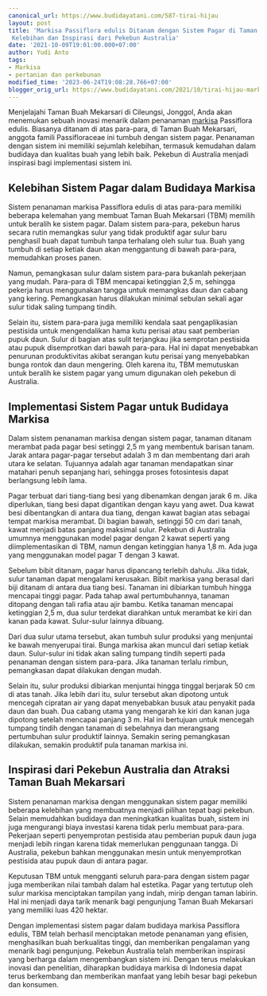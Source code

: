 ```yaml
---
canonical_url: https://www.budidayatani.com/587-tirai-hijau
layout: post
title: 'Markisa Passiflora edulis Ditanam dengan Sistem Pagar di Taman Buah Mekarsari:
 Kelebihan dan Inspirasi dari Pekebun Australia'
date: '2021-10-09T19:01:00.000+07:00'
author: Yudi Anto
tags:
- Markisa
- pertanian dan perkebunan
modified_time: '2023-06-24T19:08:28.766+07:00'
blogger_orig_url: https://www.budidayatani.com/2021/10/tirai-hijau-markisa-rola.html
---
```


Menjelajahi Taman Buah Mekarsari di Cileungsi, Jonggol, Anda akan menemukan sebuah inovasi menarik dalam penanaman [markisa](https://www.budidayatani.com/search/label/Markisa) Passiflora edulis. Biasanya ditanam di atas para-para, di Taman Buah Mekarsari, anggota famili Passifloraceae ini tumbuh dengan sistem pagar. Penanaman dengan sistem ini memiliki sejumlah kelebihan, termasuk kemudahan dalam budidaya dan kualitas buah yang lebih baik. Pekebun di Australia menjadi inspirasi bagi implementasi sistem ini.

## Kelebihan Sistem Pagar dalam Budidaya Markisa

Sistem penanaman markisa Passiflora edulis di atas para-para memiliki beberapa kelemahan yang membuat Taman Buah Mekarsari (TBM) memilih untuk beralih ke sistem pagar. Dalam sistem para-para, pekebun harus secara rutin memangkas sulur yang tidak produktif agar sulur baru penghasil buah dapat tumbuh tanpa terhalang oleh sulur tua. Buah yang tumbuh di setiap ketiak daun akan menggantung di bawah para-para, memudahkan proses panen.

Namun, pemangkasan sulur dalam sistem para-para bukanlah pekerjaan yang mudah. Para-para di TBM mencapai ketinggian 2,5 m, sehingga pekerja harus menggunakan tangga untuk memangkas daun dan cabang yang kering. Pemangkasan harus dilakukan minimal sebulan sekali agar sulur tidak saling tumpang tindih.

Selain itu, sistem para-para juga memiliki kendala saat pengaplikasian pestisida untuk mengendalikan hama kutu perisai atau saat pemberian pupuk daun. Sulur di bagian atas sulit terjangkau jika semprotan pestisida atau pupuk disemprotkan dari bawah para-para. Hal ini dapat menyebabkan penurunan produktivitas akibat serangan kutu perisai yang menyebabkan bunga rontok dan daun mengering. Oleh karena itu, TBM memutuskan untuk beralih ke sistem pagar yang umum digunakan oleh pekebun di Australia.

## Implementasi Sistem Pagar untuk Budidaya Markisa

Dalam sistem penanaman markisa dengan sistem pagar, tanaman ditanam merambat pada pagar besi setinggi 2,5 m yang membentuk barisan tanam. Jarak antara pagar-pagar tersebut adalah 3 m dan membentang dari arah utara ke selatan. Tujuannya adalah agar tanaman mendapatkan sinar matahari penuh sepanjang hari, sehingga proses fotosintesis dapat berlangsung lebih lama.

Pagar terbuat dari tiang-tiang besi yang dibenamkan dengan jarak 6 m. Jika diperlukan, tiang besi dapat digantikan dengan kayu yang awet. Dua kawat besi dibentangkan di antara dua tiang, dengan kawat bagian atas sebagai tempat markisa merambat. Di bagian bawah, setinggi 50 cm dari tanah, kawat menjadi batas panjang maksimal sulur. Pekebun di Australia umumnya menggunakan model pagar dengan 2 kawat seperti yang diimplementasikan di TBM, namun dengan ketinggian hanya 1,8 m. Ada juga yang menggunakan model pagar T dengan 3 kawat.

Sebelum bibit ditanam, pagar harus dipancang terlebih dahulu. Jika tidak, sulur tanaman dapat mengalami kerusakan. Bibit markisa yang berasal dari biji ditanam di antara dua tiang besi. Tanaman ini dibiarkan tumbuh hingga mencapai tinggi pagar. Pada tahap awal pertumbuhannya, tanaman ditopang dengan tali rafia atau ajir bambu. Ketika tanaman mencapai ketinggian 2,5 m, dua sulur terdekat diarahkan untuk merambat ke kiri dan kanan pada kawat. Sulur-sulur lainnya dibuang.

Dari dua sulur utama tersebut, akan tumbuh sulur produksi yang menjuntai ke bawah menyerupai tirai. Bunga markisa akan muncul dari setiap ketiak daun. Sulur-sulur ini tidak akan saling tumpang tindih seperti pada penanaman dengan sistem para-para. Jika tanaman terlalu rimbun, pemangkasan dapat dilakukan dengan mudah.

Selain itu, sulur produksi dibiarkan menjuntai hingga tinggal berjarak 50 cm di atas tanah. Jika lebih dari itu, sulur tersebut akan dipotong untuk mencegah cipratan air yang dapat menyebabkan busuk atau penyakit pada daun dan buah. Dua cabang utama yang mengarah ke kiri dan kanan juga dipotong setelah mencapai panjang 3 m. Hal ini bertujuan untuk mencegah tumpang tindih dengan tanaman di sebelahnya dan merangsang pertumbuhan sulur produktif lainnya. Semakin sering pemangkasan dilakukan, semakin produktif pula tanaman markisa ini.

## Inspirasi dari Pekebun Australia dan Atraksi Taman Buah Mekarsari

Sistem penanaman markisa dengan menggunakan sistem pagar memiliki beberapa kelebihan yang membuatnya menjadi pilihan tepat bagi pekebun. Selain memudahkan budidaya dan meningkatkan kualitas buah, sistem ini juga mengurangi biaya investasi karena tidak perlu membuat para-para. Pekerjaan seperti penyemprotan pestisida atau pemberian pupuk daun juga menjadi lebih ringan karena tidak memerlukan penggunaan tangga. Di Australia, pekebun bahkan menggunakan mesin untuk menyemprotkan pestisida atau pupuk daun di antara pagar.

Keputusan TBM untuk mengganti seluruh para-para dengan sistem pagar juga memberikan nilai tambah dalam hal estetika. Pagar yang tertutup oleh sulur markisa menciptakan tampilan yang indah, mirip dengan taman labirin. Hal ini menjadi daya tarik menarik bagi pengunjung Taman Buah Mekarsari yang memiliki luas 420 hektar.

Dengan implementasi sistem pagar dalam budidaya markisa Passiflora edulis, TBM telah berhasil menciptakan metode penanaman yang efisien, menghasilkan buah berkualitas tinggi, dan memberikan pengalaman yang menarik bagi pengunjung. Pekebun Australia telah memberikan inspirasi yang berharga dalam mengembangkan sistem ini. Dengan terus melakukan inovasi dan penelitian, diharapkan budidaya markisa di Indonesia dapat terus berkembang dan memberikan manfaat yang lebih besar bagi pekebun dan konsumen.

